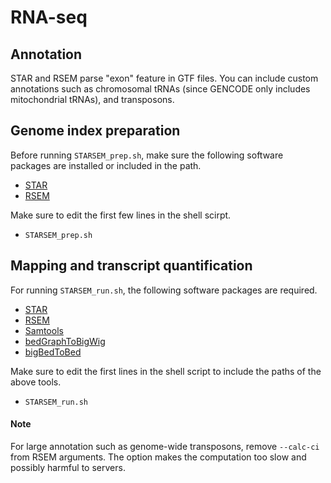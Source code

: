 # RNA-seq

## Annotation
STAR and RSEM parse "exon" feature in GTF files. You can include
custom annotations such as chromosomal tRNAs (since GENCODE only
includes mitochondrial tRNAs), and transposons.

## Genome index preparation
Before running `STARSEM_prep.sh`, make sure the following software
packages are installed or included in the path.
* [STAR](https://github.com/alexdobin/STAR)
* [RSEM](http://deweylab.biostat.wisc.edu/rsem/)

Make sure to edit the first few lines in the shell scirpt.
* `STARSEM_prep.sh`

## Mapping and transcript quantification
For running `STARSEM_run.sh`, the following software packages are
required.
* [STAR](https://github.com/alexdobin/STAR)
* [RSEM](http://deweylab.biostat.wisc.edu/rsem/)
* [Samtools](http://www.htslib.org/)
* [bedGraphToBigWig](http://hgdownload.cse.ucsc.edu/admin/exe/)
* [bigBedToBed](http://hgdownload.cse.ucsc.edu/admin/exe/)

Make sure to edit the first lines in the shell script to include
the paths of the above tools.
* `STARSEM_run.sh`

#### Note
For large annotation such as genome-wide transposons, remove
`--calc-ci` from RSEM arguments. The option makes the computation
too slow and possibly harmful to servers.